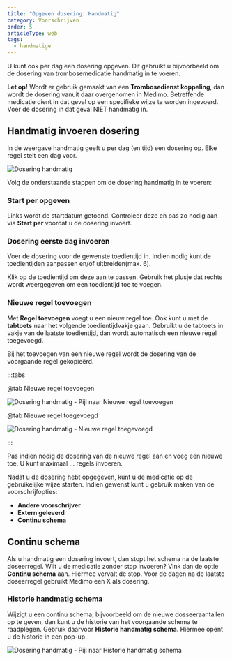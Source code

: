 ```yaml
---
title: "Opgeven dosering: Handmatig"
category: Voorschrijven
order: 5
articleType: web
tags:
  - handmatige
---
```

U kunt ook per dag een dosering opgeven. Dit gebruikt u bijvoorbeeld om de dosering van trombosemedicatie handmatig in te voeren. 

**Let op!** Wordt er gebruik gemaakt van een **Trombosedienst koppeling**, dan wordt de dosering vanuit daar overgenomen in Medimo. Betreffende medicatie dient in dat geval op een specifieke wijze te worden ingevoerd. Voer de dosering in dat geval NIET handmatig in.

## Handmatig invoeren dosering

In de weergave handmatig geeft u per dag (en tijd) een dosering op. Elke regel stelt een dag voor. 

![Dosering handmatig](/uploads/dosering-handmatig-nieuw.png "Dosering handmatig")

Volg de onderstaande stappen om de dosering handmatig in te voeren:

### Start per opgeven

Links wordt de startdatum getoond. Controleer deze en pas zo nodig aan via **Start per** voordat u de dosering invoert.

### Dosering eerste dag invoeren

Voer de dosering voor de gewenste toedientijd in. Indien nodig kunt de toedientijden aanpassen en/of uitbreiden(max. 6). 

Klik op de toedientijd om deze aan te passen. Gebruik het plusje dat rechts wordt weergegeven om een toedientijd toe te voegen.

### Nieuwe regel toevoegen

Met **Regel toevoegen** voegt u een nieuw regel toe. Ook kunt u met de **tabtoets** naar het volgende toedientijdvakje gaan. Gebruikt u de tabtoets in vakje van de laatste toedientijd, dan wordt automatisch een nieuwe regel toegevoegd.   

Bij het toevoegen van een nieuwe regel wordt de dosering van de voorgaande regel gekopieërd.

:::tabs

@tab Nieuwe regel toevoegen

![Dosering handmatig - Pijl naar Nieuwe regel toevoegen](/uploads/dosering-handmatig-pijl-nieuwe-regel.png "Dosering handmatig - Pijl naar Nieuwe regel toevoegen")

@tab Nieuwe regel toegevoegd

![Dosering handmatig - Nieuwe regel toegevoegd](/uploads/dosering-handmatig-nieuwe-regel-toegevoegd.png "Dosering handmatig - Nieuwe regel toegevoegd")

:::

Pas indien nodig de dosering van de nieuwe regel aan en voeg een nieuwe toe. U kunt maximaal ... regels invoeren. 

Nadat u de dosering hebt opgegeven, kunt u de medicatie op de gebruikelijke wijze starten. Indien gewenst kunt u gebruik maken van de voorschrijfopties:

* **Andere voorschrijver**
* **Extern geleverd**
* **Continu schema**

## Continu schema

Als u handmatig een dosering invoert, dan stopt het schema na de laatste doseerregel. Wilt u de medicatie zonder stop invoeren? Vink dan de optie **Continu schema** aan. Hiermee vervalt de stop. Voor de dagen na de laatste doseerregel gebruikt Medimo een X als dosering.  

### Historie handmatig schema

Wijzigt u een continu schema, bijvoorbeeld om de nieuwe dosseeraantallen op te geven, dan kunt u de historie van het voorgaande schema te raadplegen. Gebruik daarvoor **Historie handmatig schema**. Hiermee opent u de historie in een pop-up. 

![Dosering handmatig - Pijl naar Historie handmatig schema](/uploads/dosering-handmatig-historie-schema.png "Dosering handmatig - Pijl naar Historie handmatig schema")